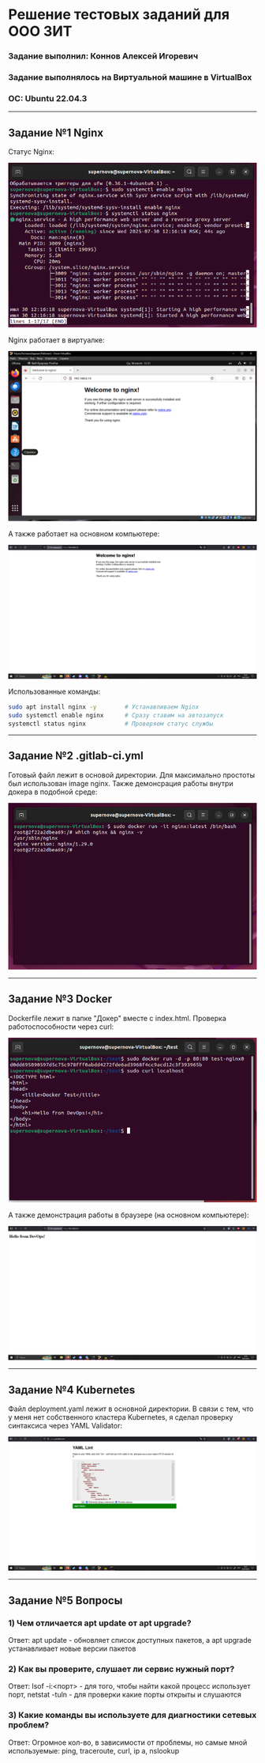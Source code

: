 # Решение тестовых заданий для ООО ЗИТ


### Задание выполнил: Коннов Алексей Игоревич
### Задание выполнялось на Виртуальной машине в VirtualBox
### ОС: Ubuntu 22.04.3

---

## Задание №1 Nginx

Статус Nginx:

![Статус nginx](/Скриншоты/Задание_1_Nginx/Статус.PNG)

Nginx работает в виртуалке:

![NginxVirtual](/Скриншоты/Задание_1_Nginx/ВнутриВиртуалки.PNG)

А также работает на основном компьютере:

![NginxReall](/Скриншоты/Задание_1_Nginx/НаОсновномКомпьютере.PNG)

Использованные команды:
```bash
sudo apt install nginx -y        # Устанавливаем Nginx
sudo systemctl enable nginx      # Сразу ставим на автозапуск
systemctl status nginx           # Проверяем статус службы
```

---

## Задание №2 .gitlab-ci.yml

Готовый файл лежит в основой директории. Для максимально простоты был использован image nginx. Также демонсрация работы внутри докера в подобной среде:

![inDocker](/Скриншоты/Задание_2_gitlab/РаботаВдокере.PNG)

---

## Задание №3 Docker

Dockerfile лежит в папке "Докер" вместе с index.html. Проверка работоспособности через curl:

![curl](/Скриншоты/Задание_3_Docker/ЧерезКюрл.PNG)

А также демонстрация работы в браузере (на основном компьютере):

![curl](/Скриншоты/Задание_3_Docker/ЧерезБраузер.PNG)

---

## Задание №4 Kubernetes

Файл deployment.yaml лежит в основной директории. В связи с тем, что у меня нет собственного кластера Kubernetes, я сделал проверку синтаксиса через YAML Validator:

![yaml](/Скриншоты/Задание_4_Kubernetes/ПроверкаЧерезYAML.PNG)

---

## Задание №5 Вопросы

### 1) Чем отличается apt update от apt upgrade?
Ответ: apt update - обновляет список доступных пакетов, а apt upgrade устанавливает новые версии пакетов
### 2) Как вы проверите, слушает ли сервис нужный порт?
Ответ: lsof -i:<порт> - для того, чтобы найти какой процесс использует порт, netstat -tuln - для проверки какие порты открыты и слушаются
### 3) Какие команды вы используете для диагностики сетевых проблем?
Ответ: Огромное кол-во, в зависимости от проблемы, но самые мной используемые: ping, traceroute, curl, ip a, nslookup
